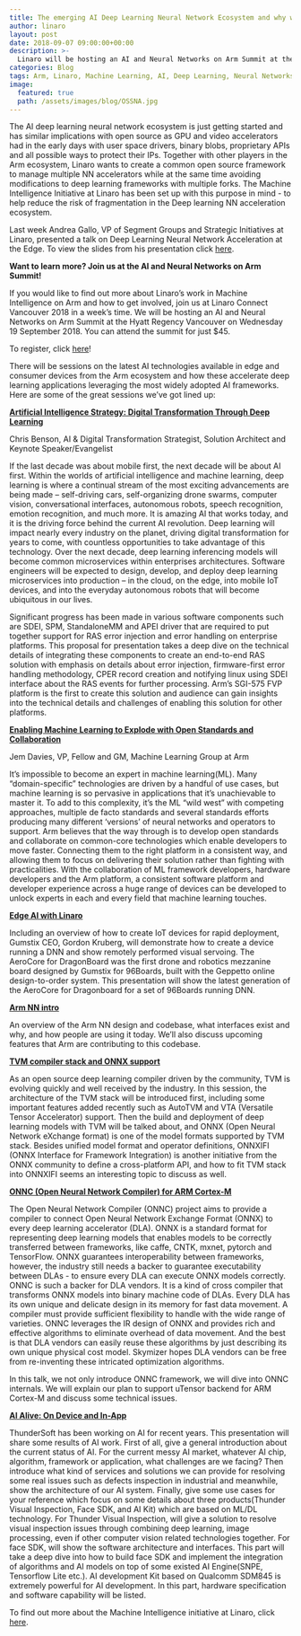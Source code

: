 ```yaml
---
title: The emerging AI Deep Learning Neural Network Ecosystem and why we need to collaborate
author: linaro
layout: post
date: 2018-09-07 09:00:00+00:00
description: >-
  Linaro will be hosting an AI and Neural Networks on Arm Summit at the upcoming Linaro Connect Vancouver 2018 in one weeks time. This blog lists some of the great sessions being presented.
categories: Blog
tags: Arm, Linaro, Machine Learning, AI, Deep Learning, Neural Networks
image:
  featured: true
  path: /assets/images/blog/OSSNA.jpg
---
```

The AI deep learning neural network ecosystem is just getting started and has similar implications with open source as GPU and video accelerators had in the early days with user space drivers, binary blobs, proprietary APIs and all possible ways to protect their IPs. Together with other players in the Arm ecosystem, Linaro wants to create a common open source framework to manage multiple NN accelerators while at the same time avoiding modifications to deep learning frameworks with multiple forks. The Machine Intelligence Initiative at Linaro has been set up with this purpose in mind - to help reduce the risk of fragmentation in the Deep learning NN acceleration ecosystem. 

Last week Andrea Gallo, VP of Segment Groups and Strategic Initiatives at Linaro, presented a talk on Deep Learning Neural Network Acceleration at the Edge. To view the slides from his presentation click [here](https://events.linuxfoundation.org/wp-content/uploads/2017/11/Deep-Learning-Neural-Network-Acceleration-at-the-Edge-Andrea-Gallo-Linaro.pdf).

**Want to learn more? Join us at the AI and Neural Networks on Arm Summit!**

If you would like to find out more about Linaro’s work in Machine Intelligence on Arm and how to get involved, join us at Linaro Connect Vancouver 2018 in a week’s time. We will be hosting an AI and Neural Networks on Arm Summit at the Hyatt Regency Vancouver on Wednesday 19 September 2018. You can attend the summit for just $45.

To register, click [here](https://connect.linaro.org/ai-neural-networks-arm-summit/)!

There will be sessions on the latest AI technologies available in edge and consumer devices from the Arm ecosystem and how these accelerate deep learning applications leveraging the most widely adopted AI frameworks. Here are some of the great sessions we’ve got lined up:

**[Artificial Intelligence Strategy: Digital Transformation Through Deep Learning](https://connect.linaro.org/speaker/chris-benson/)**

Chris Benson, AI & Digital Transformation Strategist, Solution Architect and Keynote Speaker/Evangelist  

If the last decade was about mobile first, the next decade will be about AI first. Within the worlds of artificial intelligence and machine learning, deep learning is where a continual stream of the most exciting advancements are being made – self-driving cars, self-organizing drone swarms, computer vision, conversational interfaces, autonomous robots, speech recognition, emotion recognition, and much more. It is amazing AI that works today, and it is the driving force behind the current AI revolution. Deep learning will impact nearly every industry on the planet, driving digital transformation for years to come, with countless opportunities to take advantage of this technology. Over the next decade, deep learning inferencing models will become common microservices within enterprises architectures. Software engineers will be expected to design, develop, and deploy deep learning microservices into production – in the cloud, on the edge, into mobile IoT devices, and into the everyday autonomous robots that will become ubiquitous in our lives.

Significant progress has been made in various software components such are SDEI, SPM, StandaloneMM and APEI driver that are required to put together support for RAS error injection and error handling on enterprise platforms. This proposal for presentation takes a deep dive on the technical details of integrating these components to create an end-to-end RAS solution with emphasis on details about error injection, firmware-first error handling methodology, CPER record creation and notifying linux using SDEI interface about the RAS events for further processing. Arm’s SGI-575 FVP platform is the first to create this solution and audience can gain insights into the technical details and challenges of enabling this solution for other platforms.

**[Enabling Machine Learning to Explode with Open Standards and Collaboration](https://connect.linaro.org/speaker/jem-davies/)**

Jem Davies, VP, Fellow and GM, Machine Learning Group at Arm

It’s impossible to become an expert in machine learning(ML). Many “domain-specific” technologies are driven by a handful of use cases, but machine learning is so pervasive in applications that it’s unachievable to master it. To add to this complexity, it’s the ML “wild west” with competing approaches, multiple de facto standards and several standards efforts producing many different ‘versions’ of neural networks and operators to support. Arm believes that the way through is to develop open standards and collaborate on common-core technologies which enable developers to move faster. Connecting them to the right platform in a consistent way, and allowing them to focus on delivering their solution rather than fighting with practicalities. With the collaboration of ML framework developers, hardware developers and the Arm platform, a consistent software platform and developer experience across a huge range of devices can be developed to unlock experts in each and every field that machine learning touches.

**[Edge AI with Linaro](https://yvr18.pathable.com/meetings/740404)**

Including an overview of how to create IoT devices for rapid deployment, Gumstix CEO, Gordon Kruberg, will demonstrate how to create a device running a DNN and show remotely performed visual servoing. The AeroCore for DragonBoard was the first drone and robotics mezzanine board designed by Gumstix for 96Boards, built with the Geppetto online design-to-order system. This presentation will show the latest generation of the AeroCore for Dragonboard for a set of 96Boards running DNN.

**[Arm NN intro](https://yvr18.pathable.com/meetings/890145)**

An overview of the Arm NN design and codebase, what interfaces exist and why, and how people are using it today. We’ll also discuss upcoming features that Arm are contributing to this codebase.

**[TVM compiler stack and ONNX support](https://yvr18.pathable.com/meetings/890159)**

As an open source deep learning compiler driven by the community, TVM is evolving quickly and well received by the industry. In this session, the architecture of the TVM stack will be introduced first, including some important features added recently such as AutoTVM and VTA (Versatile Tensor Accelerator) support. Then the build and deployment of deep learning models with TVM will be talked about, and ONNX (Open Neural Network eXchange format) is one of the model formats supported by TVM stack. Besides unified model format and operator definitions, ONNXIFI (ONNX Interface for Framework Integration) is another initiative from the ONNX community to define a cross-platform API, and how to fit TVM stack into ONNXIFI seems an interesting topic to discuss as well.

**[ONNC (Open Neural Network Compiler) for ARM Cortex-M](https://yvr18.pathable.com/meetings/890162)**

The Open Neural Network Compiler (ONNC) project aims to provide a compiler to connect Open Neural Network Exchange Format (ONNX) to every deep learning accelerator (DLA). ONNX is a standard format for representing deep learning models that enables models to be correctly transferred between frameworks, like caffe, CNTK, mxnet, pytorch and TensorFlow. ONNX guarantees interoperability between frameworks, however, the industry still needs a backer to guarantee executability between DLAs - to ensure every DLA can execute ONNX models correctly. ONNC is such a backer for DLA vendors. It is a kind of cross compiler that transforms ONNX models into binary machine code of DLAs. Every DLA has its own unique and delicate design in its memory for fast data movement. A compiler must provide sufficient flexibility to handle with the wide range of varieties. ONNC leverages the IR design of ONNX and provides rich and effective algorithms to eliminate overhead of data movement. And the best is that DLA vendors can easily reuse these algorithms by just describing its own unique physical cost model. Skymizer hopes DLA vendors can be free from re-inventing these intricated optimization algorithms.

In this talk, we not only introduce ONNC framework, we will dive into ONNC internals. We will explain our plan to support uTensor backend for ARM Cortex-M and discuss some technical issues.

**[AI Alive: On Device and In-App](https://yvr18.pathable.com/meetings/890163)**

ThunderSoft has been working on AI for recent years. This presentation will share some results of AI work. First of all, give a general introduction about the current status of AI. For the current messy AI market, whatever AI chip, algorithm, framework or application, what challenges are we facing? Then introduce what kind of services and solutions we can provide for resolving some real issues such as defects inspection in industrial and meanwhile, show the architecture of our AI system. Finally, give some use cases for your reference which focus on some details about three products(Thunder Visual Inspection, Face SDK, and AI Kit) which are based on ML/DL technology. For Thunder Visual Inspection, will give a solution to resolve visual inspection issues through combining deep learning, image processing, even if other computer vision related technologies together. For face SDK, will show the software architecture and interfaces. This part will take a deep dive into how to build face SDK and implement the integration of algorithms and AI models on top of some existed AI Engine(SNPE, Tensorflow Lite etc.). AI development Kit based on Qualcomm SDM845 is extremely powerful for AI development. In this part, hardware specification and software capability will be listed.

To find out more about the Machine Intelligence initiative at Linaro, click [here](https://www.linaro.org/engineering/incubators/machine-intelligence/).









 

  





